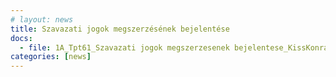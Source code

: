 ```yaml
---
# layout: news
title: Szavazati jogok megszerzésének bejelentése
docs:
  - file: 1A_Tpt61_Szavazati jogok megszerzesenek bejelentese_KissKonrad.pdf
categories: [news]
---
```


